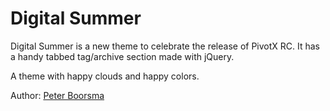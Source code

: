 # Digital Summer

Digital Summer is a new theme to celebrate the release of PivotX RC.
It has a handy tabbed tag/archive section made with jQuery.

A theme with happy clouds and happy colors.
                            
Author: [Peter Boorsma](http://peterboorsma.nl)

